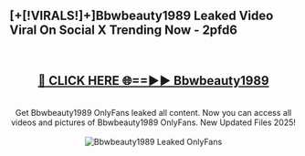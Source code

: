 <h2>[+[!VIRALS!]+]Bbwbeauty1989 Leaked Video Viral On Social X Trending Now - 2pfd6</h2>
<br>
<div align="center">
<h2><a href="https://libra.edu.pl?Bbwbeauty1989" rel="nofollow">🔴 CLICK HERE 🌐==►► Bbwbeauty1989</a></h2>
<br>
Get Bbwbeauty1989 OnlyFans leaked all content. Now you can access all videos and pictures of Bbwbeauty1989 OnlyFans. New Updated Files 2025!
<br>
<br>
<a href="https://libra.edu.pl?Bbwbeauty1989" rel="nofollow" data-target="animated-image.originalLink"><img src="https://i.ibb.co.com/WyWwxjT/player-gif2.gif" alt="Bbwbeauty1989 Leaked OnlyFans" style="max-width: 100%; display: inline-block;" data-target="animated-image.originalImage"></a>
</div>
<br>